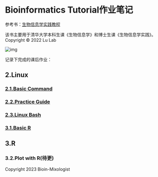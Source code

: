 # Bioinformatics Tutorial作业笔记

参考书：[生物信息学实践教程](https://book.ncrnalab.org/teaching/)

该书主要用于清华大学本科生课《生物信息学》和博士生课《生物信息学实践》。
Copyright © 2022 Lu Lab

![img](https://859511096-files.gitbook.io/~/files/v0/b/gitbook-x-prod.appspot.com/o/spaces%2F-LPVsf5VZbQ7h14X29qW%2Fuploads%2FPesmdI3KlFJcF8iwkGAJ%2FHelix.png?alt=media&token=9dfa533c-6468-4342-8f14-0bc8134205db)

记录下完成的课后作业：

## 2.Linux
### [2.1.Basic Command](https://github.com/Bioin-Mixologist/Bioinformatics-Tutorial-/blob/main/2.1.Basic%20Command.md)
### [2.2.Practice Guide](https://github.com/Bioin-Mixologist/Bioinformatics_Tutorial/blob/main/2.1.Basic%20Command.md)
### [2.3.Linux Bash](https://github.com/Bioin-Mixologist/Bioinformatics_Tutorial/blob/main/2.3.Linux%20Bash.md)
### [3.1.Basic R](https://github.com/Bioin-Mixologist/Bioinformatics_Tutorial/blob/main/3.1.R%20Basics.md)
## 3.R
### 3.2.Plot with R(待更)

Copyright 2023 Bioin-Mixologist
